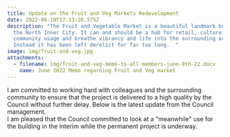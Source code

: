 ```yaml
---
title: Update on the Fruit and Veg Markets Redevelopment
date: 2022-06-10T17:13:28.575Z
description: "The Fruit and Vegetable Market is a beautiful landmark building in
  the North Inner City. It can and should be a hub for retail, culture and
  community usage and breathe vibrancy and life into the surrounding area.
  Instead it has been left derelict for far too long.  "
image: img/fruit-and-veg.jpg
attachments:
  - filename: img/fruit-and-veg-memo-to-all-members-june-9th-22.docx
    name: June 2022 Memo regarding Fruit and Veg market
---
```

I am committed to working hard with colleagues and the surrounding community to ensure that the project is delivered to a high quality by the Council without further delay. Below is the latest update from the Council management. \
I am pleased that the Council committed to look at a "meanwhile" use for the building in the interim while the permanent project is underway.